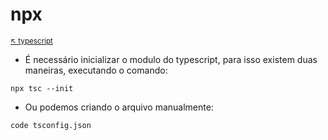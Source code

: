 # npx 

<sub>[:arrow_upper_left: typescript](readme.md)<sub>

- É necessário inicializar o modulo do typescript, para isso existem duas maneiras, executando o comando:

`npx tsc --init`
- Ou podemos criando o arquivo manualmente:

`code tsconfig.json`
